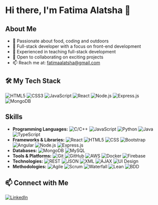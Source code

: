 # Hi there, I'm Fatima Alatsha 👋

## About Me
- 👀 Passionate about food, coding and outdoors
- 🌱 Full-stack developer with a focus on front-end development
- 💼 Experienced in teaching full-stack development
- 💞️ Open to collaborating on exciting projects
- 📫 Reach me at: [fatimaalatsha@gmail.com](mailto:fatimaalatsha@gmail.com)

## 🛠️ My Tech Stack
![HTML5](https://img.shields.io/badge/html5-%23E34F26.svg?&style=for-the-badge&logo=html5&logoColor=white)
![CSS3](https://img.shields.io/badge/css3-%231572B6.svg?&style=for-the-badge&logo=css3&logoColor=white)
![JavaScript](https://img.shields.io/badge/javascript-%23323330.svg?&style=for-the-badge&logo=javascript&logoColor=%23F7DF1E)
![React](https://img.shields.io/badge/react-%2320232a.svg?&style=for-the-badge&logo=react&logoColor=%2361DAFB)
![Node.js](https://img.shields.io/badge/node.js-%2343853D.svg?&style=for-the-badge&logo=node.js&logoColor=white)
![Express.js](https://img.shields.io/badge/express.js-%23404d59.svg?&style=for-the-badge)
![MongoDB](https://img.shields.io/badge/MongoDB-%234ea94b.svg?&style=for-the-badge&logo=mongodb&logoColor=white)



## Skills
- **Programming Languages:** ![C/C++](https://img.shields.io/badge/C%2FC++-%2300599C.svg?style=for-the-badge&logo=c%2B%2B&logoColor=white) ![JavaScript](https://img.shields.io/badge/javascript-%23323330.svg?&style=for-the-badge&logo=javascript&logoColor=%23F7DF1E) ![Python](https://img.shields.io/badge/python-%2314354C.svg?style=for-the-badge&logo=python&logoColor=white) ![Java](https://img.shields.io/badge/Java-%23ED8B00.svg?style=for-the-badge&logo=java&logoColor=white) ![TypeScript](https://img.shields.io/badge/typescript-%23007ACC.svg?style=for-the-badge&logo=typescript&logoColor=white)
- **Frameworks & Libraries:** ![React](https://img.shields.io/badge/react-%2320232a.svg?style=for-the-badge&logo=react&logoColor=%2361DAFB) ![HTML5](https://img.shields.io/badge/html5-%23E34F26.svg?style=for-the-badge&logo=html5&logoColor=white) ![CSS](https://img.shields.io/badge/css3-%231572B6.svg?style=for-the-badge&logo=css3&logoColor=white) ![Bootstrap](https://img.shields.io/badge/bootstrap-%23563D7C.svg?style=for-the-badge&logo=bootstrap&logoColor=white) ![Angular](https://img.shields.io/badge/angular-%23DD0031.svg?style=for-the-badge&logo=angular&logoColor=white) ![Node.js](https://img.shields.io/badge/node.js-%2343853D.svg?style=for-the-badge&logo=node.js&logoColor=white) ![Express.js](https://img.shields.io/badge/express.js-%23404d59.svg?style=for-the-badge)
- **Databases:** ![MongoDB](https://img.shields.io/badge/MongoDB-%234ea94b.svg?&style=for-the-badge&logo=mongodb&logoColor=white) ![MySQL](https://img.shields.io/badge/mysql-%2300f.svg?&style=for-the-badge&logo=mysql&logoColor=white)
- **Tools & Platforms:** ![Git](https://img.shields.io/badge/Git-%23F05033.svg?&style=for-the-badge&logo=git&logoColor=white) ![GitHub](https://img.shields.io/badge/github-%23121011.svg?&style=for-the-badge&logo=github&logoColor=white) ![AWS](https://img.shields.io/badge/Amazon_AWS-%23232F3E.svg?style=for-the-badge&logo=amazon-aws&logoColor=white) ![Docker](https://img.shields.io/badge/docker-%230db7ed.svg?style=for-the-badge&logo=docker&logoColor=white) ![Firebase](https://img.shields.io/badge/firebase-%23039BE5.svg?style=for-the-badge&logo=firebase)
- **Technologies:** ![REST](https://img.shields.io/badge/REST-APIs-%23000000.svg?&style=for-the-badge&logo=rest&logoColor=white) ![JSON](https://img.shields.io/badge/json-%23000000.svg?&style=for-the-badge&logo=json&logoColor=white) ![XML](https://img.shields.io/badge/xml-%23000000.svg?&style=for-the-badge&logo=xml&logoColor=white) ![AJAX](https://img.shields.io/badge/AJAX-%23000000.svg?&style=for-the-badge&logo=ajax&logoColor=white) ![UI Design](https://img.shields.io/badge/UI_Design-%23000000.svg?&style=for-the-badge&logo=uipath&logoColor=white)
- **Methodologies:** ![Agile](https://img.shields.io/badge/agile-%23000000.svg?&style=for-the-badge&logo=agile&logoColor=white) ![Scrum](https://img.shields.io/badge/scrum-%23000000.svg?&style=for-the-badge&logo=scrum&logoColor=white) ![Waterfall](https://img.shields.io/badge/waterfall-%23000000.svg?&style=for-the-badge&logo=waterfall&logoColor=white) ![Lean](https://img.shields.io/badge/lean-%23000000.svg?&style=for-the-badge&logo=lean&logoColor=white) ![BDD](https://img.shields.io/badge/bdd-%23000000.svg?&style=for-the-badge&logo=bdd&logoColor=white)

## 📫 Connect with Me
[![LinkedIn](https://img.shields.io/badge/LinkedIn-%230077B5.svg?&style=for-the-badge&logo=linkedin&logoColor=white)](https://www.linkedin.com/in/fatima-alatsha-534316205/)
